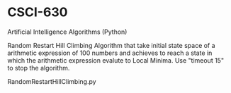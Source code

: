 # CSCI-630
Artificial Intelligence Algorithms (Python)

Random Restart Hill Climbing Algorithm that take initial state space of a arithmetic expression of 100 numbers and achieves to reach a state in which the arithmetic expression evalute to Local Minima. Use "timeout 15" to stop the algorithm.

RandomRestartHillClimbing.py
